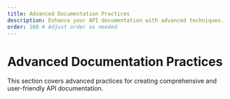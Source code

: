 ```yaml
---
title: Advanced Documentation Practices
description: Enhance your API documentation with advanced techniques.
order: 160 # Adjust order as needed
---
```


# Advanced Documentation Practices

This section covers advanced practices for creating comprehensive and user-friendly API documentation.
